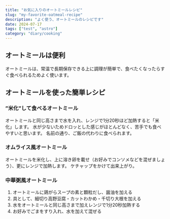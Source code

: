 ```yaml
---
title: "お気に入りのオートミールレシピ"
slug: "my-favorite-oatmeal-recipe"
description: "よく使う、オートミールのレシピです"
date: 2024-07-17
tags: ["test", "astro"]
category: "diary/cooking"
---
```

## オートミールは便利
オートミールは、常温で長期保存できる上に調理が簡単で、食べたくなったらすぐ食べられるためよく使います。

## オートミールを使った簡単レシピ

### ”米化”して食べるオートミール
オートミールと同じ高さまで水を入れ、レンジで1分20秒ほど加熱すると「米化」します。
水が少ないためドロッとした感じがほとんどなく、苦手でも食べやすいと思います。
名前の通り、ご飯の代わりに食べられます。

### オムライス風オートミール
オートミールを米化し、上に溶き卵を載せ（お好みでコンソメなどを混ぜましょう）、更にレンジで加熱します。
ケチャップをかけて出来上がり。

### 中華粥風オートミール
1. オートミールに鶏がらスープの素と顆粒だし、醤油を加える
1. 具として、細切り高野豆腐・カットわかめ・千切り大根を加える
1. 水をオートミールと同じ高さまで加えレンジで1分20秒加熱する
1. お好みでごまをすり入れ、水を加えて混ぜる
